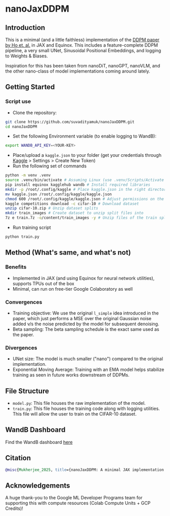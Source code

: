 # nanoJaxDDPM

## Introduction
This is a minimal (and a little faithless) implementation of the [DDPM paper by Ho et. al.](https://arxiv.org/abs/2006.11239) in JAX and Equinox. This includes a feature-complete DDPM pipeline, a very small UNet, Sinusoidal Positional Embeddings, and logging to Weights & Biases.

Inspiration for this has been taken from nanoDiT, nanoGPT, nanoVLM, and the other nano-class of model implementations coming around lately.

## Getting Started

### Script use
- Clone the repository:
```bash
git clone https://github.com/suvadityamuk/nanoJaxDDPM.git
cd nanoJaxDDPM
```
- Set the following Environment variable (to enable logging to WandB):
```bash
export WANDB_API_KEY=<YOUR-KEY>
```
- Place/upload a `kaggle.json` to your folder (get your credentials through [Kaggle](https://www.kaggle.com) > Settings > Create New Token)
- Run the following set of commands
```bash
python -m venv .venv
source .venv/bin/activate # Assuming Linux (use .venv/Scripts/Activate for Windows)
pip install equinox kagglehub wandb # Install required libraries
mkdir -p /root/.config/kaggle # Place kaggle.json in the right directory
mv kaggle.json /root/.config/kaggle/kaggle.json
chmod 600 /root/.config/kaggle/kaggle.json # Adjust permissions on the file
kaggle competitions download -c cifar-10 # Download dataset
unzip cifar-10.zip # Unzip dataset splits
mkdir train_images # Create dataset to unzip split files into
7z e train.7z -o/content/train_images -y # Unzip files of the train split only
```
- Run training script
```bash
python train.py
```

## Method (What's same, and what's not)

### Benefits
- Implemented in JAX (and using Equinox for neural network utilities), supports TPUs out of the box
- Minimal, can run on free-tier Google Colaboratory as well

### Convergences
- Training objective: We use the original `l_simple` idea introduced in the paper, which just performs a MSE over the original Gaussian noise added v/s the noise predicted by the model for subsequent denoising.
- Beta sampling: The beta sampling schedule is the exact same used as the paper.

### Divergences
- UNet size: The model is much smaller ("nano") compared to the original implementation.
- Exponential Moving Average: Training with an EMA model helps stabilize training as seen in future works downstream of DDPMs.

## File Structure
- `model.py`: This file houses the raw implementation of the model.
- `train.py`: This file houses the training code along with logging utilities. This file will allow the user to train on the CIFAR-10 dataset.

## WandB Dashboard

Find the WandB dashboard [here](https://wandb.ai/suvadityamuk/nano-ddpm)

## Citation
```bibtex
@misc{Mukherjee_2025, title={nanoJaxDDPM: A minimal JAX implementation of DDPM}, url={https://github.com/suvadityamuk/nanoJaxDDPM}, journal={GitHub}, author={Mukherjee, Suvaditya}, year={2025}, month={Jun}}
```

## Acknowledgements
A huge thank-you to the Google ML Developer Programs team for supporting this with compute resources (Colab Compute Units + GCP Credits)!